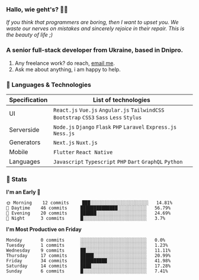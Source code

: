### Hallo, wie geht's? 👋🏼

<i> If you think that programmers are boring, then I want to upset you. We waste our nerves on mistakes and sincerely rejoice in their repair. This is the beauty of life ;) </i>

### A senior full-stack developer from Ukraine, based in Dnipro.

1. Any freelance work? do reach, [email me](mailto:leroy.wagner20@gmail.com).
2. Ask me about anything, i am happy to help.

### 🍃 Languages & Technologies

<table data-sourcepos="16:3-22:145">
  <thead>
    <tr data-sourcepos="16:3-16:97">
      <th data-sourcepos="16:4-16:24">Specification</th>
      <th data-sourcepos="16:26-16:96">List of technologies</th>
    </tr>
  </thead>
  <tbody>
    <tr data-sourcepos="18:3-18:128">
      <td data-sourcepos="18:4-18:22">UI</td>
      <td data-sourcepos="18:24-18:127">
        <code>React.js</code>
        <code>Vue.js</code>
        <code>Angular.js</code>
        <code>TailwindCSS</code>
        <code>Bootstrap</code>
        <code>CSS3</code>
        <code>Sass</code>
        <code>Less</code>
        <code>Stylus</code>
      </td>
    </tr>
    <tr data-sourcepos="19:3-19:100">
      <td data-sourcepos="19:4-19:22">Serverside</td>
      <td data-sourcepos="19:24-19:99">
        <code>Node.js</code>
        <code>Django</code>
        <code>Flask</code>
        <code>PHP</code>
        <code>Laravel</code>
        <code>Express.js</code>
        <code>Ness.js</code>
      </td>
    </tr>
    <tr data-sourcepos="20:3-20:95">
      <td data-sourcepos="20:4-20:22">Generators</td>
      <td data-sourcepos="20:24-20:94">
        <code>Next.js</code>
        <code>Nuxt.js</code>
      </td>
    </tr>
    <tr data-sourcepos="21:3-21:95">
      <td data-sourcepos="21:4-21:22">Mobile</td>
      <td data-sourcepos="21:24-21:94">
        <code>Flutter</code>
        <code>React Native</code>
      </td>
    </tr>
    <tr data-sourcepos="22:3-22:145">
      <td data-sourcepos="22:4-22:22">Languages</td>
      <td data-sourcepos="22:24-22:144">
        <code>Javascript</code>
        <code>Typescript</code>
        <code>PHP</code>
        <code>Dart</code>
        <code>GraphQL</code>
        <code>Python</code>
      </td>
    </tr>
  </tbody>
</table>

### 🍃 Stats
<!--START_SECTION:waka-->
**I'm an Early 🐤** 

```text
🌞 Morning    12 commits     ███░░░░░░░░░░░░░░░░░░░░░░   14.81% 
🌆 Daytime    46 commits     ██████████████░░░░░░░░░░░   56.79% 
🌃 Evening    20 commits     ██████░░░░░░░░░░░░░░░░░░░   24.69% 
🌙 Night      3 commits      █░░░░░░░░░░░░░░░░░░░░░░░░   3.7%

```
**I'm Most Productive on Friday** 

```text
Monday       0 commits      ░░░░░░░░░░░░░░░░░░░░░░░░░   0.0% 
Tuesday      1 commits      ░░░░░░░░░░░░░░░░░░░░░░░░░   1.23% 
Wednesday    9 commits      ██░░░░░░░░░░░░░░░░░░░░░░░   11.11% 
Thursday     17 commits     █████░░░░░░░░░░░░░░░░░░░░   20.99% 
Friday       34 commits     ██████████░░░░░░░░░░░░░░░   41.98% 
Saturday     14 commits     ████░░░░░░░░░░░░░░░░░░░░░   17.28% 
Sunday       6 commits      █░░░░░░░░░░░░░░░░░░░░░░░░   7.41%

```

<!--END_SECTION:waka-->




<!-- **💡 Awesome projects** 

[![Readme Card](https://github-readme-stats.vercel.app/api/pin/?username=leroywagner&repo=articlegenerator)](https://github.com/leroywagner/articlegenerator) -->
